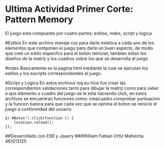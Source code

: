 # Ultima Actividad Primer Corte: Pattern Memory 

El juego esta compuesto por cuatro partes: estilos, index, script y logica

#Estilos
En este archivo maneje css para darle estetica a cada uno de los elementos que componen el juego para darle un buen aspecto, de modo que cree un estilo especifco para el boton reiniciar, tambien estan los diseños de la matriz y los cuadros sobre los que se desarrolla el juego

#index
Basicamente es la pagina html mediante la cual se ejecutan los estilos y los escripts correspondientes al juego.

#Script y Logica
En estos archivos loq eu hice fue crear las correspondientes validaciones tanto para dibujar la matriz como para saber a que elemento o cuadro del juego se le esta haciendo click, en estos archivos se encuentran funciones como:
creacuadro
comprobar
puntuacion
 y la funcion basica para que cada vez que se oprima el boton se reinicie el juego a conformidad del usuario:

    $('#Boton').click(function () {
        location.reload();
    });

##Desarrollado con ES6 y Jquery
###William Fabian Ortiz Mahecha 461213125
